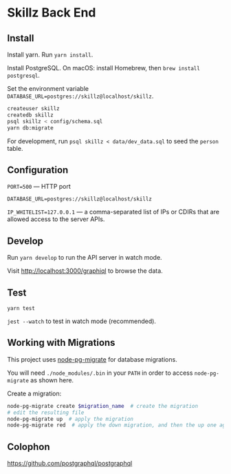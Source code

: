# Skillz Back End

## Install

Install yarn. Run `yarn install`.

Install PostgreSQL. On macOS: install Homebrew, then `brew install postgresql`.

Set the environment variable `DATABASE_URL=postgres://skillz@localhost/skillz`.

```bash
createuser skillz
createdb skillz
psql skillz < config/schema.sql
yarn db:migrate
```

For development, run `psql skillz < data/dev_data.sql` to seed the `person` table.

## Configuration

`PORT=500` — HTTP port

`DATABASE_URL=postgres://skillz@localhost/skillz`

`IP_WHITELIST=127.0.0.1` — a comma-separated list of IPs or CDIRs that are
allowed access to the server APIs.

## Develop

Run `yarn develop` to run the API server in watch mode.

Visit <http://localhost:3000/graphiql> to browse the data.

## Test

`yarn test`

`jest --watch` to test in watch mode (recommended).

## Working with Migrations

This project uses [node-pg-migrate](https://yarnpkg.com/en/package/node-pg-migrate) for database migrations.

You will need `./node_modules/.bin` in your `PATH` in order to access `node-pg-migrate` as shown here.

Create a migration:

```bash
node-pg-migrate create $migration_name  # create the migration
# edit the resulting file
node-pg-migrate up  # apply the migration
node-pg-migrate red  # apply the down migration, and then the up one again
```

## Colophon

<https://github.com/postgraphql/postgraphql>
